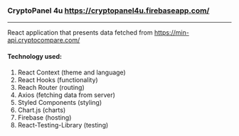 ### CryptoPanel 4u https://cryptopanel4u.firebaseapp.com/
_________________________________________________________

React application that presents data fetched from https://min-api.cryptocompare.com/

#### Technology used:
1) React Context (theme and language)
2) React Hooks (functionality)
3) Reach Router (routing)
3) Axios (fetching data from server)
4) Styled Components (styling)
5) Chart.js (charts) 
6) Firebase (hosting) 
7) React-Testing-Library (testing)

